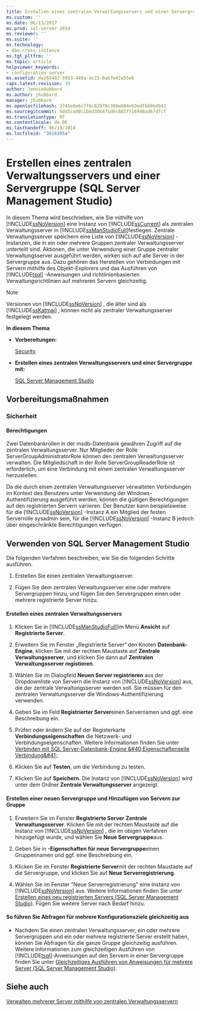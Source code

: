 ```yaml
---
title: Erstellen eines zentralen Verwaltungsservers und einer Servergruppe (SQL Server Management Studio) | Microsoft Docs
ms.custom: ''
ms.date: 06/13/2017
ms.prod: sql-server-2014
ms.reviewer: ''
ms.suite: ''
ms.technology:
- dbe-cross-instance
ms.tgt_pltfrm: ''
ms.topic: article
helpviewer_keywords:
- configuration server
ms.assetid: da265482-3953-440a-ac23-0ab7e42a55eb
caps.latest.revision: 35
author: JennieHubbard
ms.author: jhubbard
manager: jhubbard
ms.openlocfilehash: 3745e0e6c7f6c82978c388e604e63edf6b9b4943
ms.sourcegitcommit: 5dd5cad0c1bbd308471d6c885f516948ad67dfcf
ms.translationtype: MT
ms.contentlocale: de-DE
ms.lasthandoff: 06/19/2018
ms.locfileid: "36163054"
---
```

# <a name="create-a-central-management-server-and-server-group-sql-server-management-studio"></a>Erstellen eines zentralen Verwaltungsservers und einer Servergruppe (SQL Server Management Studio)
  In diesem Thema wird beschrieben, wie Sie mithilfe von [!INCLUDE[ssNoVersion](../../includes/ssnoversion-md.md)] eine Instanz von [!INCLUDE[ssCurrent](../../includes/sscurrent-md.md)] als zentralen Verwaltungsserver in [!INCLUDE[ssManStudioFull](../../includes/ssmanstudiofull-md.md)]festlegen. Zentrale Verwaltungsserver speichern eine Liste von [!INCLUDE[ssNoVersion](../../includes/ssnoversion-md.md)] -Instanzen, die in ein oder mehrere Gruppen zentraler Verwaltungsserver unterteilt sind. Aktionen, die unter Verwendung einer Gruppe zentraler Verwaltungsserver ausgeführt werden, wirken sich auf alle Server in der Servergruppe aus. Dazu gehören das Herstellen von Verbindungen mit Servern mithilfe des Objekt-Explorers und das Ausführen von [!INCLUDE[tsql](../../includes/tsql-md.md)] -Anweisungen und richtlinienbasierten Verwaltungsrichtlinien auf mehreren Servern gleichzeitig.  
  
> [!NOTE]  
>  Versionen von [!INCLUDE[ssNoVersion](../../includes/ssnoversion-md.md)] , die älter sind als [!INCLUDE[ssKatmai](../../includes/sskatmai-md.md)] , können nicht als zentraler Verwaltungsserver festgelegt werden.  
  
 **In diesem Thema**  
  
-   **Vorbereitungen:**  
  
     [Security](#Security)  
  
-   **Erstellen eines zentralen Verwaltungsservers und einer Servergruppe mit:**  
  
     [SQL Server Management Studio](#SSMSProcedure)  
  
##  <a name="BeforeYouBegin"></a> Vorbereitungsmaßnahmen  
  
###  <a name="Security"></a> Sicherheit  
  
####  <a name="Permissions"></a> Berechtigungen  
 Zwei Datenbankrollen in der msdb-Datenbank gewähren Zugriff auf die zentralen Verwaltungsserver. Nur Mitglieder der Rolle ServerGroupAdministratorRole können den zentralen Verwaltungsserver verwalten. Die Mitgliedschaft in der Rolle ServerGroupReaderRole ist erforderlich, um eine Verbindung mit einem zentralen Verwaltungsserver herzustellen.  
  
 Da die durch einen zentralen Verwaltungsserver verwalteten Verbindungen im Kontext des Benutzers unter Verwendung der Windows-Authentifizierung ausgeführt werden, können die gültigen Berechtigungen auf den registrierten Servern variieren. Der Benutzer kann beispielsweise für die [!INCLUDE[ssNoVersion](../../includes/ssnoversion-md.md)] -Instanz A ein Mitglied der festen Serverrolle sysadmin sein, für die [!INCLUDE[ssNoVersion](../../includes/ssnoversion-md.md)] -Instanz B jedoch über eingeschränkte Berechtigungen verfügen.  
  
##  <a name="SSMSProcedure"></a> Verwenden von SQL Server Management Studio  
 Die folgenden Verfahren beschreiben, wie Sie die folgenden Schritte ausführen.  
  
1.  Erstellen Sie einen zentralen Verwaltungsserver.  
  
2.  Fügen Sie dem zentralen Verwaltungsserver eine oder mehrere Servergruppen hinzu, und fügen Sie den Servergruppen einen oder mehrere registrierte Server hinzu.  
  
#### <a name="create-a-central-management-server"></a>Erstellen eines zentralen Verwaltungsservers  
  
1.  Klicken Sie in [!INCLUDE[ssManStudioFull](../../includes/ssmanstudiofull-md.md)]im Menü **Ansicht** auf **Registrierte Server**.  
  
2.  Erweitern Sie im Fenster „Registrierte Server“ den Knoten **Datenbank-Engine**, klicken Sie mit der rechten Maustaste auf **Zentrale Verwaltungsserver**, und klicken Sie dann auf **Zentralen Verwaltungsserver registieren**.  
  
3.  Wählen Sie im Dialogfeld **Neuen Server registrieren** aus der Dropdownliste von Servern die Instanz von [!INCLUDE[ssNoVersion](../../includes/ssnoversion-md.md)] aus, die der zentrale Verwaltungsserver werden soll. Sie müssen für den zentralen Verwaltungsserver die Windows-Authentifizierung verwenden.  
  
4.  Geben Sie im Feld **Registrierter Server**einen Servernamen und ggf. eine Beschreibung ein.  
  
5.  Prüfen oder ändern Sie auf der Registerkarte **Verbindungseigenschaften** die Netzwerk- und Verbindungseigenschaften. Weitere Informationen finden Sie unter [Verbinden mit SQL Server-Datenbank-Engine &amp;#40;Eigenschaftenseite Verbindung&amp;#41;](../f1-help/connect-to-server-connection-properties-page-database-engine.md).  
  
6.  Klicken Sie auf **Testen**, um die Verbindung zu testen.  
  
7.  Klicken Sie auf **Speichern**. Die Instanz von [!INCLUDE[ssNoVersion](../../includes/ssnoversion-md.md)] wird unter dem Ordner **Zentrale Verwaltungsserver** angezeigt.  
  
#### <a name="create-a-new-server-group-and-add-servers-to-the-group"></a>Erstellen einer neuen Servergruppe und Hinzufügen von Servern zur Gruppe  
  
1.  Erweitern Sie im Fenster **Registrierte Server** **Zentrale Verwaltungsserver**. Klicken Sie mit der rechten Maustaste auf die Instanz von [!INCLUDE[ssNoVersion](../../includes/ssnoversion-md.md)] , die im obigen Verfahren hinzugefügt wurde, und wählen Sie **Neue Servergruppe**aus.  
  
2.  Geben Sie in **-Eigenschaften für neue Servergruppe**einen Gruppennamen und ggf. eine Beschreibung ein.  
  
3.  Klicken Sie im Fenster **Registrierte Server**mit der rechten Maustaste auf die Servergruppe, und klicken Sie auf **Neue Serverregistrierung**.  
  
4.  Wählen Sie im Fenster "Neue Serverregistrierung" eine Instanz von [!INCLUDE[ssNoVersion](../../includes/ssnoversion-md.md)] aus. Weitere Informationen finden Sie unter [Erstellen eines neu registrierten Servers &#40;SQL Server Management Studio&#41;](create-a-new-registered-server-sql-server-management-studio.md). Fügen Sie weitere Server nach Bedarf hinzu.  
  
#### <a name="to-execute-queries-against-several-configuration-targets-at-the-same-time"></a>So führen Sie Abfragen für mehrere Konfigurationsziele gleichzeitig aus  
  
-   Nachdem Sie einen zentralen Verwaltungsserver, ein oder mehrere Servergruppen und ein oder mehrere registrierte Server erstellt haben, können Sie Abfragen für die ganze Gruppe gleichzeitig ausführen. Weitere Informationen zum gleichzeitigen Ausführen von [!INCLUDE[tsql](../../includes/tsql-md.md)]-Anweisungen auf den Servern in einer Servergruppe finden Sie unter [Gleichzeitiges Ausführen von Anweisungen für mehrere Server &#40;SQL Server Management Studio&#41;](execute-statements-against-multiple-servers-simultaneously.md).  
  
## <a name="see-also"></a>Siehe auch  
 [Verwalten mehrerer Server mithilfe von zentralen Verwaltungsservern](../../relational-databases/administer-multiple-servers-using-central-management-servers.md)  
  
  